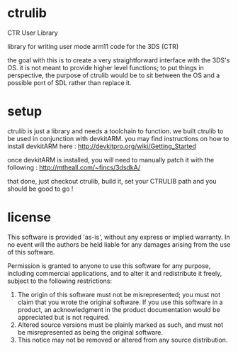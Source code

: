ctrulib
=======

CTR User Library

library for writing user mode arm11 code for the 3DS (CTR)

the goal with this is to create a very straightforward interface with the 3DS's OS.
it is not meant to provide higher level functions; to put things in perspective, the purpose of ctrulib would be to sit between the OS and a possible port of SDL rather than replace it.

setup
=======

ctrulib is just a library and needs a toolchain to function. we built ctrulib to be used in conjunction with devkitARM. you may find instructions on how to install devkitARM here : http://devkitpro.org/wiki/Getting_Started

once devkitARM is installed, you will need to manually patch it with the following : http://mtheall.com/~fincs/3dsdkA/

that done, just checkout ctrulib, build it, set your CTRULIB path and you should be good to go !

license
=======

  This software is provided 'as-is', without any express or implied
  warranty.  In no event will the authors be held liable for any
  damages arising from the use of this software.

  Permission is granted to anyone to use this software for any
  purpose, including commercial applications, and to alter it and
  redistribute it freely, subject to the following restrictions:

  1. The origin of this software must not be misrepresented; you
     must not claim that you wrote the original software. If you use
     this software in a product, an acknowledgment in the product
     documentation would be appreciated but is not required.
  2. Altered source versions must be plainly marked as such, and
     must not be misrepresented as being the original software.
  3. This notice may not be removed or altered from any source
     distribution.
